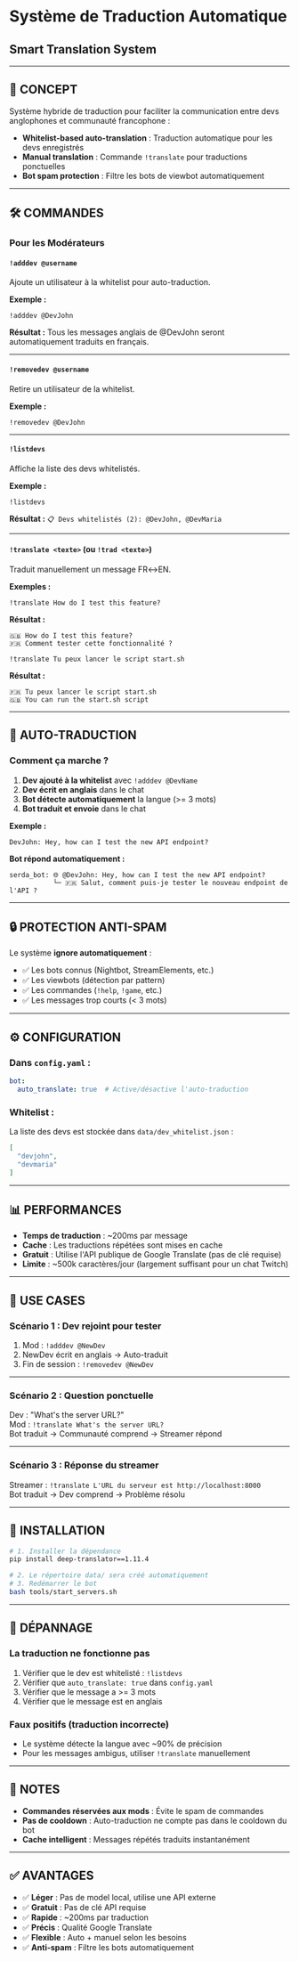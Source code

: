 # Système de Traduction Automatique
## Smart Translation System

---

## 🎯 **CONCEPT**

Système hybride de traduction pour faciliter la communication entre devs anglophones et communauté francophone :

- **Whitelist-based auto-translation** : Traduction automatique pour les devs enregistrés
- **Manual translation** : Commande `!translate` pour traductions ponctuelles
- **Bot spam protection** : Filtre les bots de viewbot automatiquement

---

## 🛠️ **COMMANDES**

### **Pour les Modérateurs**

#### `!adddev @username`
Ajoute un utilisateur à la whitelist pour auto-traduction.

**Exemple :**
```
!adddev @DevJohn
```
**Résultat :** Tous les messages anglais de @DevJohn seront automatiquement traduits en français.

---

#### `!removedev @username`
Retire un utilisateur de la whitelist.

**Exemple :**
```
!removedev @DevJohn
```

---

#### `!listdevs`
Affiche la liste des devs whitelistés.

**Exemple :**
```
!listdevs
```
**Résultat :** `📋 Devs whitelistés (2): @DevJohn, @DevMaria`

---

#### `!translate <texte>` (ou `!trad <texte>`)
Traduit manuellement un message FR↔EN.

**Exemples :**
```
!translate How do I test this feature?
```
**Résultat :**
```
🇬🇧 How do I test this feature?
🇫🇷 Comment tester cette fonctionnalité ?
```

```
!translate Tu peux lancer le script start.sh
```
**Résultat :**
```
🇫🇷 Tu peux lancer le script start.sh
🇬🇧 You can run the start.sh script
```

---

## 🤖 **AUTO-TRADUCTION**

### **Comment ça marche ?**

1. **Dev ajouté à la whitelist** avec `!adddev @DevName`
2. **Dev écrit en anglais** dans le chat
3. **Bot détecte automatiquement** la langue (>= 3 mots)
4. **Bot traduit et envoie** dans le chat

**Exemple :**

```
DevJohn: Hey, how can I test the new API endpoint?
```

**Bot répond automatiquement :**
```
serda_bot: 🌐 @DevJohn: Hey, how can I test the new API endpoint?
           └─ 🇫🇷 Salut, comment puis-je tester le nouveau endpoint de l'API ?
```

---

## 🔒 **PROTECTION ANTI-SPAM**

Le système **ignore automatiquement** :
- ✅ Les bots connus (Nightbot, StreamElements, etc.)
- ✅ Les viewbots (détection par pattern)
- ✅ Les commandes (`!help`, `!game`, etc.)
- ✅ Les messages trop courts (< 3 mots)

---

## ⚙️ **CONFIGURATION**

### Dans `config.yaml` :

```yaml
bot:
  auto_translate: true  # Active/désactive l'auto-traduction
```

### Whitelist :

La liste des devs est stockée dans `data/dev_whitelist.json` :

```json
[
  "devjohn",
  "devmaria"
]
```

---

## 📊 **PERFORMANCES**

- **Temps de traduction** : ~200ms par message
- **Cache** : Les traductions répétées sont mises en cache
- **Gratuit** : Utilise l'API publique de Google Translate (pas de clé requise)
- **Limite** : ~500k caractères/jour (largement suffisant pour un chat Twitch)

---

## 🎯 **USE CASES**

### **Scénario 1 : Dev rejoint pour tester**

1. Mod : `!adddev @NewDev`
2. NewDev écrit en anglais → Auto-traduit
3. Fin de session : `!removedev @NewDev`

---

### **Scénario 2 : Question ponctuelle**

Dev : "What's the server URL?"  
Mod : `!translate What's the server URL?`  
Bot traduit → Communauté comprend → Streamer répond

---

### **Scénario 3 : Réponse du streamer**

Streamer : `!translate L'URL du serveur est http://localhost:8000`  
Bot traduit → Dev comprend → Problème résolu

---

## 🚀 **INSTALLATION**

```bash
# 1. Installer la dépendance
pip install deep-translator==1.11.4

# 2. Le répertoire data/ sera créé automatiquement
# 3. Redémarrer le bot
bash tools/start_servers.sh
```

---

## 🐛 **DÉPANNAGE**

### **La traduction ne fonctionne pas**

1. Vérifier que le dev est whitelisté : `!listdevs`
2. Vérifier que `auto_translate: true` dans `config.yaml`
3. Vérifier que le message a >= 3 mots
4. Vérifier que le message est en anglais

### **Faux positifs (traduction incorrecte)**

- Le système détecte la langue avec ~90% de précision
- Pour les messages ambigus, utiliser `!translate` manuellement

---

## 📝 **NOTES**

- **Commandes réservées aux mods** : Évite le spam de commandes
- **Pas de cooldown** : Auto-traduction ne compte pas dans le cooldown du bot
- **Cache intelligent** : Messages répétés traduits instantanément

---

## ✅ **AVANTAGES**

- ✅ **Léger** : Pas de model local, utilise une API externe
- ✅ **Gratuit** : Pas de clé API requise
- ✅ **Rapide** : ~200ms par traduction
- ✅ **Précis** : Qualité Google Translate
- ✅ **Flexible** : Auto + manuel selon les besoins
- ✅ **Anti-spam** : Filtre les bots automatiquement

